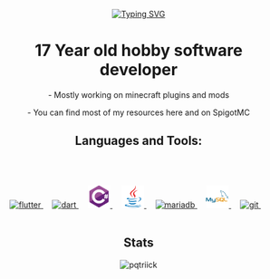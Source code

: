 <p align = "center"><a href="https://git.io/typing-svg"><img src="https://readme-typing-svg.demolab.com?font=Raleway&duration=3000&color=520CFF&background=5B00FF06&center=true&vCenter=true&random=false&width=456&lines=Discord+Bot+Developer;Skript+Developer;Minecraft+Plugins" alt="Typing SVG" /></a>
<h1 align="center">17 Year old hobby software developer</h1>


<p align="center"> - Mostly working on minecraft plugins and mods
<p align="center"> - You can find most of my resources here and on SpigotMC

<h2 align="center">Languages and Tools:</h2>
<br></br>
<p align="center">
<a href="https://flutter.dev" target="_blank" rel="noreferrer"> <img src="https://www.vectorlogo.zone/logos/flutterio/flutterio-icon.svg" alt="flutter" width="40" height="40"/> </a>
<img width="12" />
<a href="https://dart.dev" target="_blank" rel="noreferrer"> <img src="https://www.vectorlogo.zone/logos/dartlang/dartlang-icon.svg" alt="dart" width="40" height="40"/> </a> 
<img width="12" />
<a href="https://www.w3schools.com/cs/" target="_blank" rel="noreferrer"> <img src="https://raw.githubusercontent.com/devicons/devicon/master/icons/csharp/csharp-original.svg" alt="csharp" width="40" height="40"/> </a>
<img width="12" />
<a href="https://www.java.com" target="_blank" rel="noreferrer"> <img src="https://raw.githubusercontent.com/devicons/devicon/master/icons/java/java-original.svg" alt="java" width="40" height="40"/> </a> 
<img width="12" /> 
<a href="https://mariadb.org/" target="_blank" rel="noreferrer"> <img src="https://www.vectorlogo.zone/logos/mariadb/mariadb-icon.svg" alt="mariadb" width="40" height="40"/> </a> 
<img width="12" />
<a href="https://www.mysql.com/" target="_blank" rel="noreferrer"> <img src="https://raw.githubusercontent.com/devicons/devicon/master/icons/mysql/mysql-original-wordmark.svg" alt="mysql" width="40" height="40"/> </a>
<img width="12" />
<a href="https://git-scm.com/" target="_blank" rel="noreferrer"> <img src="https://www.vectorlogo.zone/logos/git-scm/git-scm-icon.svg" alt="git" width="40" height="40"/> </a>
<img width="12" />
<br></br>

<h2 align="center">Stats</h2>

<p align="center"> <img src="https://github-readme-stats.vercel.app/api?username=pqtriick&show_icons=true&theme=dark&locale=en" alt="pqtriick" /></p>
<br></br>
